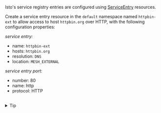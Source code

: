 Isto's service registry entries are configured using 
[ServiceEntry](https://istio.io/latest/docs/reference/config/networking/service-entry/#ServiceEntry) 
resources.

Create a service entry resource in the `default` namespace named `httpbin-ext` to allow
access to host `httpbin.org` over HTTP, with the following configuration properties:


*service entry:*
- name: `httpbin-ext`
- hosts: `httpbin.org`
- resolution: `DNS`
- location: `MESH_EXTERNAL`

*service entry port:*
- number: 80
- name: http
- protocol: HTTP


<br>
<details><summary>Tip</summary>

```plain
apiVersion: networking.istio.io/v1alpha3
kind: ServiceEntry
metadata:
  name: // TODO
spec:
  hosts:
  - // TODO
  ports:
  - number: // TODO
    name: // TODO
    protocol: // TODO
  resolution: // TODO
  location: // TODO
```{{copy}}
</details>

<br>
<details><summary>Solution</summary>

```plain
apiVersion: networking.istio.io/v1alpha3
kind: ServiceEntry
metadata:
  name: httpbin-ext
spec:
  hosts:
  - httpbin.org
  ports:
  - number: 80
    name: http
    protocol: HTTP
  resolution: DNS
  location: MESH_EXTERNAL
```{{copy}}
</details>
